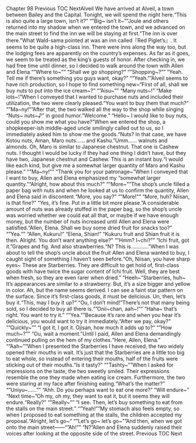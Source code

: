 Chapter 98 Previous TOC NextAlveil We have arrived at Alveil, a town between Bailey and the Capital. Tonight, we will spend the night here.“This is also quite a large town, isn’t it?” “”Big~ isn’t it~””Joule and others returned into my shadow when we entered the town, and we advanced on the main street to find the inn we will be staying at first.“The inn is over there.”What Wald-sama pointed at was an inn called『Red Piglet’s』. It seems to be quite a high-class inn. There were inns along the way too, but the lodging fees are apparently on the country’s expenses. As far as it goes, we seem to be treated as the king’s guests of honor. After checking in, we had free time until dinner, so I decided to walk around the town with Allen and Elena.“”Where to~”” “Shall we go shopping?” “”Shopping~?”” “Yeah. Tell me if there’s something you guys want, okay?” “”Yeah.””Alveil seems to have rich production, so I hope to find something new~“First of all, shall we buy nuts to put into the ice cream~?” “”Aisu~”” “Many nuts~!” “Make lots~!”When I conveyed that I wanted to purchase nuts and included their utilization, the two were clearly pleased.“You want to buy them that much?” “”Ma~ny!””After that, the two walked all the way to the shop while singing “Nuts~ nuts~♪” in good humor.“Welcome.” “Hello~ I would like to buy nuts, could you show me what you have?”When we entered the shop, a shopkeeper-ish middle-aged uncle smilingly called out to us, so I immediately asked him to show me the goods.“Nuts? In that case, we have Kotou nuts, Aman, Maro nuts…… and Kashu.”Umm…… walnuts and almonds. Oh, Maro is similar to Japanese chestnut. That one is Cashew nuts. I thought I would be lucky if they had one thing I didn’t have, but they have two, Japanese chestnut and Cashew. This is an instant buy.“I would like each kind, but give me a somewhat larger quantity of Maro and Kashu please.” “”Ma~ny!”” “Thank you for your patronage~”When I conveyed that I want to buy, Allen and Elena emphasized my “somewhat larger quantity.”“Alright, how about this much?” “”More~””The shop’s uncle filled a paper bag with nuts and when he looked at us to confirm the quantity, Allen and Elena said in discontent.“More, you say?” “”More!”” “More, huh? Niisan, is that fine?” “Yes, it’s fine. Put in a little bit more please.”A considerable amount of nuts was already stuffed in the paper bag, so the shop’s uncle was worried whether we could eat all that, or maybe if we have enough money, but the number of nuts increased until Allen and Elena were satisfied.“Allen, Elena. Shall we buy some dried fruit for snacks too?” “”Yea.”” “Allen, Kukuru!” “Elena, Shian!” “Kukuru fruit and Shian fruit it is then. Alright. You don’t want anything else?” “”Hmm? I~chi?”” “Ichi fruit, got it.”Grapes and fig. And also strawberries.“N? This is…………”When I was about to tell the shop’s uncle about the fruit Allen and Elena wanted to buy, I caught sight of something I haven’t seen before.“Oh, Niisan, you have sharp eyes~ These are Starberries. They are difficult to get hold of, first-class goods with have twice the sugar content of Ichi fruit. Well, they are best when fresh, so they are even rarer when dried.” “Heeh~”Starberries, huh~ It’s appearances are similar to a strawberry. But, it’s a size bigger and yellow in color. Ah, but the name seems derived. I can see a faint star pattern on the surface. Since it’s first-class goods, it must be delicious. Un, then, let’s buy it.“This, may I buy it up?” “Ou, I don’t mind!”There’s not that many being sold, so I decided to buy all there is.“”Onii~chan, aah~!”” “Haha~ that’s right. You want to try it.” “”Yea.””Because it’s rare and when you hear it’s delicious, you would want to try it immediately.“After we pay, okay?” “”Quickly~”” “I got it, I got it. Ojisan, how much it adds up to?” “”How much~?”” “Ou, wait a moment.”Until I paid, Allen and Elena demandingly continued pulling on the hem of my clothes.“Here, Allen, Elena.” “”Aah~””When I presented the Starberries I have received, the two widely opened their mouths in wait. It’s just that the Starberries are a little too big to eat whole, so instead of entering their mouths, half of the fruits were sticking out of their mouths.“Is it tasty?” “”Tashty~””When I asked for impressions on the taste, the two sweetly smiled. Their expressions resemble the one they made when eating ice cream. Furthermore, the two were staring at my face after finishing eating.“What’s the matter?” “”Uniyu~……”” “Ahh. Do you perhaps want to eat one more?” “Will endure~” “Next time~”Oh my, oh my, they want to eat it, but it seems they will endure.“Really?” “”Really~”” “I see. Then, let’s buy something to eat from the stalls on the main street.” “”Yeah!””My stomach also feels empty, so when I proposed to eat something at the stalls, the children accepted my proposal.“Alright, let’s go~” “”Let’s go~ let’s go~””And then, when we got onto the main street――“”Ah!”” “N?”Allen and Elena suddenly raised their voices after looking at the opposite side of the street. Previous TOC Next